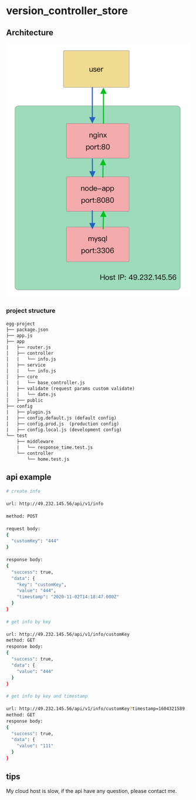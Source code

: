 #  version_controller_store



## Architecture

![avatar](./doc/image/architecture.png)


### project structure

```text
egg-project
├── package.json
├── app.js
├── app
|   ├── router.js
│   ├── controller
│   |   └── info.js
│   ├── service
│   |   └── info.js
│   ├── core
│   |   └── base_controller.js
│   ├── validate (request params custom validate)
│   |   └── date.js
│   ├── public
├── config
|   ├── plugin.js
|   ├── config.default.js (default config)
│   ├── config.prod.js  (production config)
|   ├── config.local.js (development config)
└── test
    ├── middleware
    |   └── response_time.test.js
    └── controller
        └── home.test.js
```


## api example
```bash
# create info

url: http://49.232.145.56/api/v1/info

method: POST

request body:
{
  "customKey": "444"
}

response body:
{
  "success": true,
  "data": {
    "key": "customKey",
    "value": "444",
    "timestamp": "2020-11-02T14:18:47.000Z"
  }
}

# get info by key

url: http://49.232.145.56/api/v1/info/customKey
method: GET
response body:
{
  "success": true,
  "data": {
    "value": "444"
  }
}

# get info by key and timestamp

url: http://49.232.145.56/api/v1/info/customKey?timestamp=1604321589
method: GET
response body:
{
  "success": true,
  "data": {
    "value": "111"
  }
}
```

## tips

My cloud host is slow, if the api have any question, please contact me.
